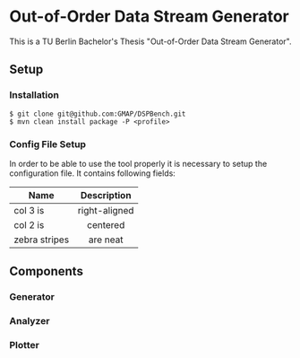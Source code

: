 # Out-of-Order Data Stream Generator

This is a TU Berlin Bachelor's Thesis "Out-of-Order Data Stream Generator". 

## Setup
### Installation
```
$ git clone git@github.com:GMAP/DSPBench.git
$ mvn clean install package -P <profile>
  ```

### Config File Setup
In order to be able to use the tool properly it is necessary to setup the configuration file. 
It contains following fields:

| Name          | Description   | 
| ------------- |:-------------:| 
| col 3 is      | right-aligned | 
| col 2 is      | centered      |   
| zebra stripes | are neat      |   

## Components
### Generator
### Analyzer
### Plotter 
